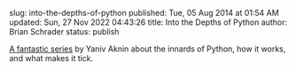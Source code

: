 slug: into-the-depths-of-python
published: Tue, 05 Aug 2014 at 01:54 AM
updated: Sun, 27 Nov 2022 04:43:26 
title: Into the Depths of Python
author: Brian Schrader
status: publish

[A fantastic series][python] by Yaniv Aknin about the innards of Python, how it works, and what makes it tick.

[python]:http://tech.blog.aknin.name/category/my-projects/pythons-innards/

